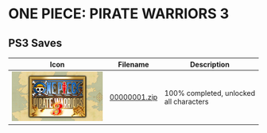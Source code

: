 # ONE PIECE: PIRATE WARRIORS 3

## PS3 Saves

| Icon | Filename | Description |
|------|----------|-------------|
| ![ONE PIECE: PIRATE WARRIORS 3](ICON0.PNG) | [00000001.zip](00000001.zip) | 100% completed, unlocked all characters |
